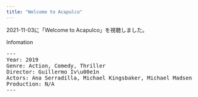 ```yaml
---
title: "Welcome to Acapulco"
---
```

2021-11-03に「Welcome to Acapulco」を視聴しました。

Infomation
<pre>
---
Year: 2019
Genre: Action, Comedy, Thriller
Director: Guillermo Iv\u00e1n
Actors: Ana Serradilla, Michael Kingsbaker, Michael Madsen
Production: N/A
---
</pre>
